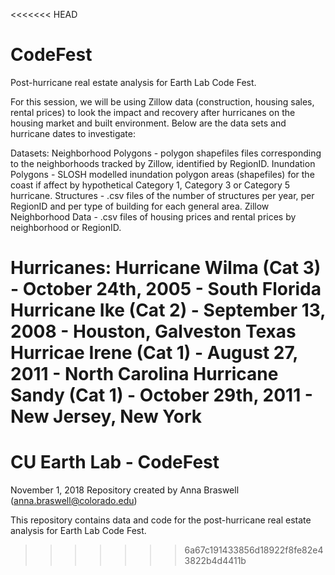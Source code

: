 <<<<<<< HEAD
# CodeFest
Post-hurricane real estate analysis for Earth Lab Code Fest.

For this session, we will be using Zillow data (construction, housing sales, rental prices) to look the impact and recovery after hurricanes on the housing market and built environment. Below are the data sets and hurricane dates to investigate:

Datasets:
Neighborhood Polygons - polygon shapefiles files corresponding to the neighborhoods tracked by Zillow, identified by RegionID.
Inundation Polygons - SLOSH modelled inundation polygon areas (shapefiles) for the coast if affect by hypothetical Category 1, Category 3 or Category 5 hurricane. 
Structures - .csv files of the number of structures per year, per RegionID and per type of building for each general area. 
Zillow Neighborhood Data - .csv files of housing prices and rental prices by neighborhood or RegionID. 

Hurricanes: 
Hurricane Wilma (Cat 3) - October 24th, 2005 - South Florida
Hurricane Ike (Cat 2) - September 13, 2008 - Houston, Galveston Texas
Hurricae Irene (Cat 1) - August 27, 2011 - North Carolina
Hurricane Sandy (Cat 1) - October 29th, 2011 - New Jersey, New York
=======
# CU Earth Lab - CodeFest
November 1, 2018
Repository created by Anna Braswell (anna.braswell@colorado.edu)

This repository contains data and code for the post-hurricane real estate analysis for Earth Lab Code Fest.
>>>>>>> 6a67c191433856d18922f8fe82e43822b4d4411b

